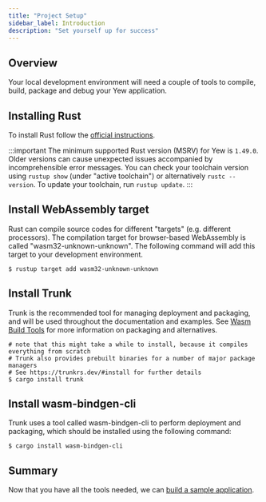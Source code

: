 ```yaml
---
title: "Project Setup"
sidebar_label: Introduction
description: "Set yourself up for success"
---
```


## Overview

Your local development environment will need a couple of tools to compile, build, package and debug your Yew application.

## Installing Rust

To install Rust follow the [official instructions](https://www.rust-lang.org/tools/install).

:::important
The minimum supported Rust version (MSRV) for Yew is `1.49.0`. Older versions can cause unexpected issues accompanied by incomprehensible error messages.
You can check your toolchain version using `rustup show` (under "active toolchain") or alternatively `rustc --version`. To update your toolchain, run `rustup update`.
:::

## Install WebAssembly target

Rust can compile source codes for different "targets" (e.g. different processors). The compilation target for browser-based WebAssembly is called "wasm32-unknown-unknown".  The following command will add this target to your development environment.

```shell
$ rustup target add wasm32-unknown-unknown
```

## Install Trunk

Trunk is the recommended tool for managing deployment and packaging, and will be used throughout the documentation and examples.
See [Wasm Build Tools](./../more/wasm-build-tools.md) for more information on packaging and alternatives.

```shell
# note that this might take a while to install, because it compiles everything from scratch
# Trunk also provides prebuilt binaries for a number of major package managers
# See https://trunkrs.dev/#install for further details
$ cargo install trunk
```

## Install wasm-bindgen-cli

Trunk uses a tool called wasm-bindgen-cli to perform deployment and packaging, which should be installed using the following command:

```shell
$ cargo install wasm-bindgen-cli
```

## Summary

Now that you have all the tools needed, we can [build a sample application](./build-a-sample-app.md).
